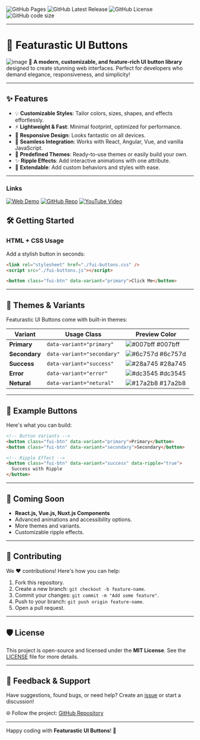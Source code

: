 ![GitHub Pages](https://img.shields.io/github/deployments/nexoscreation/featurastic-ui-buttons/github-pages.svg?style=flat-square&color=cyan)
![GitHub Latest Release](https://img.shields.io/github/v/release/nexoscreation/featurastic-ui-buttons.svg?style=flat-square&color=cyan)
![GitHub License](https://img.shields.io/github/license/nexoscreation/featurastic-ui-buttons.svg?style=flat-square&color=cyan)
![GitHub code size](https://img.shields.io/github/languages/code-size/nexoscreation/featurastic-ui-buttons.svg?style=flat-square&color=cyan)

---

# 🚀 Featurastic UI Buttons

![image](https://github.com/user-attachments/assets/e5f981a7-8d70-4d87-897f-8254eca27383)
🎨 **A modern, customizable, and feature-rich UI button library** designed to create stunning web interfaces. Perfect for developers who demand elegance, responsiveness, and simplicity!

---

## ✨ Features

- 💡 **Customizable Styles**: Tailor colors, sizes, shapes, and effects effortlessly.
- ⚡ **Lightweight & Fast**: Minimal footprint, optimized for performance.
- 📱 **Responsive Design**: Looks fantastic on all devices.
- 🔌 **Seamless Integration**: Works with React, Angular, Vue, and vanilla JavaScript.
- 🌈 **Predefined Themes**: Ready-to-use themes or easily build your own.
- ✨ **Ripple Effects**: Add interactive animations with one attribute.
- 🌟 **Extendable**: Add custom behaviors and styles with ease.

---

### Links

[![Web Demo](https://img.shields.io/badge/Web-Demo-blue?style=for-the-badge&logo=google-chrome)](https://nexoscreation.github.io/featurastic-ui-buttons)
[![GitHub Repo](https://img.shields.io/badge/GitHub-Repo-green?style=for-the-badge&logo=github)](https://github.com/nexoscreation/featurastic-ui-buttons)
[![YouTube Video](https://img.shields.io/badge/YouTube-Video-red?style=for-the-badge&logo=youtube)](https://youtu.be/rMnDe0iEGRs?si=B2viVesOhHYusbBG)

## <!-- https://github.com/user-attachments/assets/bfd4aa64-12e4-4fd7-bfb5-ddad41720626 -->

## 🛠️ Getting Started

### HTML + CSS Usage

Add a stylish button in seconds:

```html
<link rel="stylesheet" href="./fui-buttons.css" />
<script src="./fui-buttons.js"></script>

<button class="fui-btn" data-variant="primary">Click Me</button>
```

<!-- ### JavaScript Integration

```javascript
import './fui-buttons.css';

document.addEventListener('DOMContentLoaded', () => {
  const button = document.createElement('button');
  button.className = 'fui-btn';
  button.setAttribute('data-variant', 'success');
  button.innerText = 'Dynamically Created Button';
  document.body.appendChild(button);
});
``` -->

---

## 🌟 Themes & Variants

Featurastic UI Buttons come with built-in themes:

| Variant       | Usage Class                | Preview Color                                                        |
| ------------- | -------------------------- | -------------------------------------------------------------------- |
| **Primary**   | `data-variant="primary"`   | ![#007bff](https://via.placeholder.com/15/007bff/007bff.png) #007bff |
| **Secondary** | `data-variant="secondary"` | ![#6c757d](https://via.placeholder.com/15/6c757d/6c757d.png) #6c757d |
| **Success**   | `data-variant="success"`   | ![#28a745](https://via.placeholder.com/15/28a745/28a745.png) #28a745 |
| **Error**     | `data-variant="error"`     | ![#dc3545](https://via.placeholder.com/15/dc3545/dc3545.png) #dc3545 |
| **Netural**   | `data-variant="netural"`   | ![#17a2b8](https://via.placeholder.com/15/17a2b8/17a2b8.png) #17a2b8 |

---

## 🌈 Example Buttons

Here's what you can build:

```html
<!-- Button Variants -->
<button class="fui-btn" data-variant="primary">Primary</button>
<button class="fui-btn" data-variant="secondary">Secondary</button>

<!-- Ripple Effect -->
<button class="fui-btn" data-variant="success" data-ripple="true">
  Success with Ripple
</button>
```

---

## 🎉 Coming Soon

- **React.js, Vue.js, Nuxt.js Components**
- Advanced animations and accessibility options.
- More themes and variants.
- Customizable ripple effects.

---

## 🤝 Contributing

We ❤️ contributions! Here's how you can help:

1. Fork this repository.
2. Create a new branch: `git checkout -b feature-name`.
3. Commit your changes: `git commit -m "Add some feature"`.
4. Push to your branch: `git push origin feature-name`.
5. Open a pull request.

---

## 🛡️ License

This project is open-source and licensed under the **MIT License**. See the [LICENSE](LICENSE) file for more details.

---

## 📣 Feedback & Support

Have suggestions, found bugs, or need help? Create an [issue](https://github.com/nexoscreation/featurastic-ui-buttons/issues) or start a discussion!

🌐 Follow the project: [GitHub Repository](https://github.com/nexoscreation/featurastic-ui-buttons/stargazers)

---

Happy coding with **Featurastic UI Buttons**! 🚀
